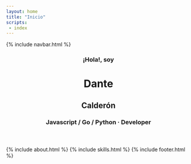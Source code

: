 ```yaml
---
layout: home  
title: "Inicio"
scripts:
 - index
---
```

<body itemscope="http://schema.org/Person" itemtype="http://schema.org/Blog">
  {% include navbar.html %}
  
  <div class="main-wrapper" id="mainWrapper">
    <header class="headerwrap" >
      <div class="header-image">      
        <div class="container pt-md">        
              <div class="row title-container justify-content-center">
                <div class="col-md-4 col-lg-5 col-xl-3">
                  <img class="avatar" src="{{ site.baseurl }}/{{ site.data.authors.primary.avatar }}" alt="">
                </div>
                <div class="col-md-8 col-lg-7 col-xl-7 general-info">                
                  <div>
                    <h3 class="greeting">¡Hola!, soy</h3>
                    <h1 class="name">Dante</h1>
                    <h2 class="lastname">Calderón</h2> 
                    <h3 class="slogan">Javascript / Go / Python &#183; Developer</h3>               
                  </div>
                </div>
              </div>
        </div>
      </div>
    </header>      
    {% include about.html %}  
    {% include skills.html %}  
    {% include footer.html %}        
  </div>


</body>